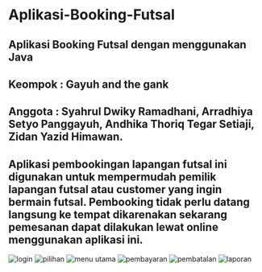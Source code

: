 # Aplikasi-Booking-Futsal
Aplikasi Booking Futsal dengan menggunakan Java
-
Keompok  : Gayuh and the gank
-
Anggota   : Syahrul Dwiky Ramadhani, Arradhiya Setyo Panggayuh, Andhika Thoriq Tegar Setiaji, Zidan Yazid Himawan.
-
Aplikasi pembookingan lapangan futsal ini digunakan untuk mempermudah pemilik lapangan futsal atau customer yang ingin bermain futsal. 
Pembooking tidak perlu datang langsung ke tempat dikarenakan sekarang pemesanan dapat dilakukan lewat online menggunakan aplikasi ini.
-
![login](https://user-images.githubusercontent.com/88048588/128624801-e2179bde-a541-4fec-a003-345a4f6b99b3.png)
![pilihan](https://user-images.githubusercontent.com/88048588/128624808-061c0fb3-8bff-4084-889f-6270e194ccc3.png)
![menu utama](https://user-images.githubusercontent.com/88048588/128624812-33976c3b-cfc6-4686-a80e-8f17e5691d85.png)
![pembayaran](https://user-images.githubusercontent.com/88048588/128624820-b928c275-272f-495a-9543-f24654c39854.png)
![pembatalan](https://user-images.githubusercontent.com/88048588/128624823-f4521596-81f1-474e-af9e-f565a969064b.png)
![laporan](https://user-images.githubusercontent.com/88048588/128624826-21a3d449-a5b8-416b-9b2b-c49c3464c443.png)


